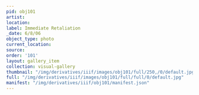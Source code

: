 ```yaml
---
pid: obj101
artist: 
location: 
label: Immediate Retaliation
_date: 6/8/06
object_type: photo
current_location: 
source: 
order: '101'
layout: gallery_item
collection: visual-gallery
thumbnail: "/img/derivatives/iiif/images/obj101/full/250,/0/default.jpg"
full: "/img/derivatives/iiif/images/obj101/full/full/0/default.jpg"
manifest: "/img/derivatives/iiif/obj101/manifest.json"
---
```

